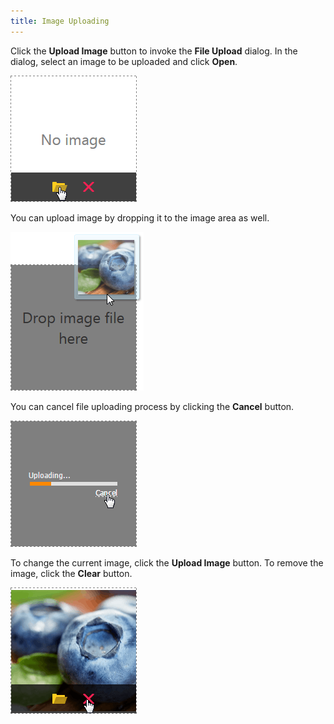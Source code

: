 ```yaml
---
title: Image Uploading
---
```

Click the **Upload Image** button to invoke the **File Upload** dialog. In the dialog, select an image to be uploaded and click **Open**.

![EUD_BinaryImage1](../../images/Img118580.png)

You can upload image by dropping it to the image area as well.

![EUD_BinaryImage2](../../images/Img118581.png)

You can cancel file uploading process by clicking the **Cancel** button.

![BinaryImage_Uploading](../../images/Img118827.png)

To change the current image, click the **Upload Image** button. To remove the image, click the **Clear** button.

![EUD_BinaryImage3](../../images/Img118582.png)